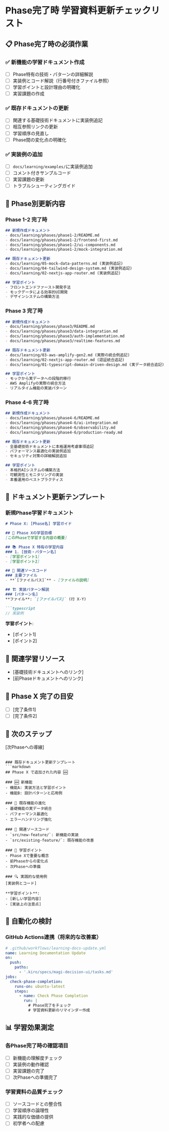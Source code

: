 # Phase完了時 学習資料更新チェックリスト

## 📋 Phase完了時の必須作業

### ✅ **新機能の学習ドキュメント作成**
- [ ] Phase特有の技術・パターンの詳細解説
- [ ] 実装例とコード解説（行番号付きファイル参照）
- [ ] 学習ポイントと設計理由の明確化
- [ ] 実習課題の作成

### ✅ **既存ドキュメントの更新**
- [ ] 関連する基礎技術ドキュメントに実装例追記
- [ ] 相互参照リンクの更新
- [ ] 学習順序の見直し
- [ ] Phase間の変化点の明確化

### ✅ **実装例の追加**
- [ ] `docs/learning/examples/`に実装例追加
- [ ] コメント付きサンプルコード
- [ ] 実習課題の更新
- [ ] トラブルシューティングガイド

## 🎯 Phase別更新内容

### Phase 1-2 完了時
```markdown
## 新規作成ドキュメント
- docs/learning/phases/phase1-2/README.md
- docs/learning/phases/phase1-2/frontend-first.md
- docs/learning/phases/phase1-2/ui-components.md
- docs/learning/phases/phase1-2/mock-integration.md

## 既存ドキュメント更新
- docs/learning/05-mock-data-patterns.md (実装例追記)
- docs/learning/04-tailwind-design-system.md (実装例追記)
- docs/learning/02-nextjs-app-router.md (実装例追記)

## 学習ポイント
- フロントエンドファースト開発手法
- モックデータによる効率的UI開発
- デザインシステムの構築方法
```

### Phase 3 完了時
```markdown
## 新規作成ドキュメント
- docs/learning/phases/phase3/README.md
- docs/learning/phases/phase3/data-integration.md
- docs/learning/phases/phase3/auth-implementation.md
- docs/learning/phases/phase3/realtime-features.md

## 既存ドキュメント更新
- docs/learning/03-aws-amplify-gen2.md (実際の統合例追記)
- docs/learning/02-nextjs-app-router.md (認証統合追記)
- docs/learning/01-typescript-domain-driven-design.md (実データ統合追記)

## 学習ポイント
- モックから実データへの段階的移行
- AWS Amplifyの実際の統合方法
- リアルタイム機能の実装パターン
```

### Phase 4-6 完了時
```markdown
## 新規作成ドキュメント
- docs/learning/phases/phase4-6/README.md
- docs/learning/phases/phase4-6/ai-integration.md
- docs/learning/phases/phase4-6/observability.md
- docs/learning/phases/phase4-6/production-ready.md

## 既存ドキュメント更新
- 全基礎技術ドキュメントに本格運用考慮事項追記
- パフォーマンス最適化の実装例追加
- セキュリティ対策の詳細解説追加

## 学習ポイント
- 本格的AIシステムの構築方法
- 可観測性とモニタリングの実装
- 本番運用のベストプラクティス
```

## 📝 ドキュメント更新テンプレート

### 新規Phase学習ドキュメント
```markdown
# Phase X: [Phase名] 学習ガイド

## 🎯 Phase Xの学習目標
[このPhaseで学習する内容の概要]

## 📚 Phase X 特有の学習内容
### 1. [技術・パターン名]
- [学習ポイント1]
- [学習ポイント2]

## 📁 関連ソースコード
### 主要ファイル
- **`[ファイルパス]`** - [ファイルの説明]

## 🏗️ 実装パターン解説
### [パターン名]
**ファイル**: `[ファイルパス]` (行 X-Y)

```typescript
// 実装例
```

**学習ポイント**:
- [ポイント1]
- [ポイント2]

## 🔗 関連学習リソース
- [基礎技術ドキュメントへのリンク]
- [前Phaseドキュメントへのリンク]

## 🎯 Phase X 完了の目安
- [ ] [完了条件1]
- [ ] [完了条件2]

## 🚀 次のステップ
[次Phaseへの導線]
```

### 既存ドキュメント更新テンプレート
```markdown
## Phase X で追加された内容 🆕

### 🆕 新機能
- 機能A: 実装方法と学習ポイント
- 機能B: 設計パターンと応用例

### 🔄 既存機能の進化
- 基礎機能の実データ統合
- パフォーマンス最適化
- エラーハンドリング強化

### 📁 関連ソースコード
- `src/new-feature/`: 新機能の実装
- `src/existing-feature/`: 既存機能の改善

### 🎯 学習ポイント
- Phase Xで重要な概念
- 前Phaseからの変化点
- 次Phaseへの準備

### 🔍 実践的な使用例
[実装例とコード]

**学習ポイント**:
- [新しい学習内容]
- [実装上の注意点]
```

## 🚀 自動化の検討

### GitHub Actions連携（将来的な改善案）
```yaml
# .github/workflows/learning-docs-update.yml
name: Learning Documentation Update
on:
  push:
    paths:
      - '.kiro/specs/magi-decision-ui/tasks.md'
jobs:
  check-phase-completion:
    runs-on: ubuntu-latest
    steps:
      - name: Check Phase Completion
        run: |
          # Phase完了をチェック
          # 学習資料更新のリマインダー作成
```

## 📊 学習効果測定

### 各Phase完了時の確認項目
- [ ] 新機能の理解度チェック
- [ ] 実装例の動作確認
- [ ] 実習課題の完了
- [ ] 次Phaseへの準備完了

### 学習資料の品質チェック
- [ ] ソースコードとの整合性
- [ ] 学習順序の論理性
- [ ] 実践的な価値の提供
- [ ] 初学者への配慮